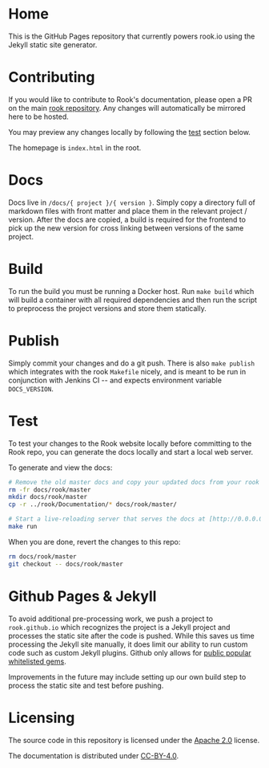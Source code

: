 # Home

This is the GitHub Pages repository that currently powers rook.io using the Jekyll static site generator.

# Contributing

If you would like to contribute to Rook's documentation, please open a PR on the main [rook repository](https://github.com/rook/rook/tree/master/Documentation). Any changes will automatically be mirrored here to be hosted.

You may preview any changes locally by following the [test](#test) section below.

The homepage is `index.html` in the root.

# Docs

Docs live in `/docs/{ project }/{ version }`.  Simply copy a directory full of markdown files with front matter
and place them in the relevant project / version.  After the docs are copied, a build is required for the frontend
to pick up the new version for cross linking between versions of the same project.

# Build

To run the build you must be running a Docker host.  Run `make build` which will build a container
with all required dependencies and then run the script to preprocess the project versions and store them statically.

# Publish

Simply commit your changes and do a git push.  There is also `make publish` which integrates with the rook `Makefile`
nicely, and is meant to be run in conjunction with Jenkins CI -- and expects environment variable `DOCS_VERSION`.

# Test

To test your changes to the Rook website locally before committing to the Rook repo, you can generate the docs locally and start a local web server.

To generate and view the docs:

```bash
# Remove the old master docs and copy your updated docs from your rook repo
rm -fr docs/rook/master
mkdir docs/rook/master
cp -r ../rook/Documentation/* docs/rook/master/

# Start a live-reloading server that serves the docs at [http://0.0.0.0:4000/docs/rook/master](http://0.0.0.0:4000/docs/rook/master). This requires Docker to be installed on your machine.
make run
```

When you are done, revert the changes to this repo:

```bash
rm docs/rook/master
git checkout -- docs/rook/master
```

# Github Pages & Jekyll

To avoid additional pre-processing work, we push a project to `rook.github.io` which recognizes the project
is a Jekyll project and processes the static site after the code is pushed.  While this saves us time
processing the Jekyll site manually, it does limit our ability to run custom code such as custom Jekyll
plugins.  Github only allows for [public popular whitelisted gems](https://help.github.com/articles/adding-jekyll-plugins-to-a-github-pages-site/).

Improvements in the future may include setting up our own build step to process the static site and test before pushing.

# Licensing

The source code in this repository is licensed under the [Apache 2.0](LICENSE) license.

The documentation is distributed under [CC-BY-4.0](LICENSE-DOCS).
